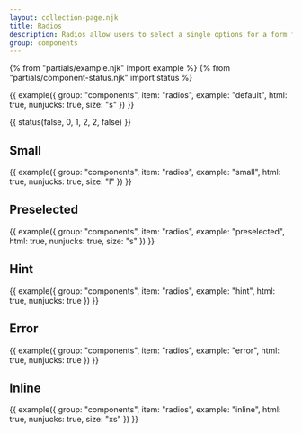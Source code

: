```yaml
---
layout: collection-page.njk
title: Radios
description: Radios allow users to select a single options for a form field.
group: components
---
```


{% from "partials/example.njk" import example %}
{% from "partials/component-status.njk" import status %}

{{ example({ group: "components", item: "radios", example: "default", html: true, nunjucks: true, size: "s" }) }}

{{ status(false, 0, 1, 2, 2, false) }}

## Small

{{ example({ group: "components", item: "radios", example: "small", html: true, nunjucks: true, size: "l" }) }}

## Preselected

{{ example({ group: "components", item: "radios", example: "preselected", html: true, nunjucks: true, size: "s" }) }}

## Hint

{{ example({ group: "components", item: "radios", example: "hint", html: true, nunjucks: true }) }}

## Error

{{ example({ group: "components", item: "radios", example: "error", html: true, nunjucks: true }) }}

## Inline

{{ example({ group: "components", item: "radios", example: "inline", html: true, nunjucks: true, size: "xs" }) }}
